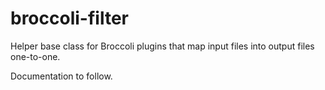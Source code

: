 # broccoli-filter

Helper base class for Broccoli plugins that map input files into output files
one-to-one.

Documentation to follow.
